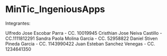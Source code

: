 # MinTic_IngeniousApps

Integrantes:

Ulfredo Jose Escobar Parra - CC. 10019945
Cristhian Jose Neiva Castillo - CC.1111812291
Sandra Paola Molina Garcia - CC. 52958822
Daniel Stiven Pineda Garcia - CC. 1143990422
Juan Esteban Sanchez Venegas - CC. 1234641350
